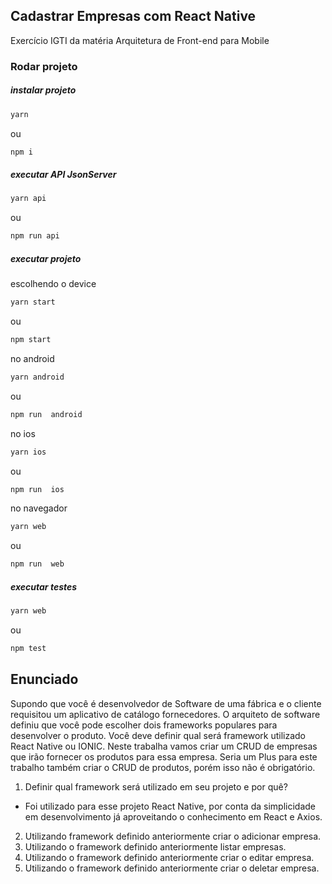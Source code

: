 ## Cadastrar Empresas com React Native
Exercício IGTI da matéria Arquitetura de Front-end para Mobile

### Rodar projeto
##### instalar projeto
```sh
yarn
```
ou
```sh
npm i
```

##### executar API JsonServer
```sh
yarn api
```
ou
```sh
npm run api
```

##### executar projeto
escolhendo o device
```sh
yarn start
```
ou
```sh
npm start
```
no android
```sh
yarn android
```
ou
```sh
npm run  android
```

no ios
```sh
yarn ios
```
ou
```sh
npm run  ios
```

no navegador
```sh
yarn web
```
ou
```sh
npm run  web
```

##### executar testes
```sh
yarn web
```
ou
```sh
npm test
```

## Enunciado

Supondo que você é desenvolvedor de Software de uma fábrica e o cliente requisitou um aplicativo de catálogo fornecedores. O arquiteto de software definiu que você pode escolher dois  frameworks  populares  para  desenvolver  o  produto.  Você  deve  definir  qual  será framework  utilizado  React  Native  ou  IONIC.  Neste  trabalha  vamos  criar  um  CRUD  de empresas  que  irão  fornecer  os  produtos  para  essa  empresa.  Seria  um  Plus  para  este trabalho também criar o CRUD de produtos, porém isso não é obrigatório. 


1.  Definir qual framework será utilizado em seu projeto e por quê?
- Foi utilizado para esse projeto React Native, por conta da simplicidade em desenvolvimento já aproveitando o conhecimento em React e Axios.
2.  Utilizando framework definido anteriormente criar o adicionar empresa.
3.  Utilizando o framework definido anteriormente listar empresas.
4.  Utilizando o framework definido anteriormente criar o editar empresa.
5.  Utilizando o framework definido anteriormente criar o deletar empresa.